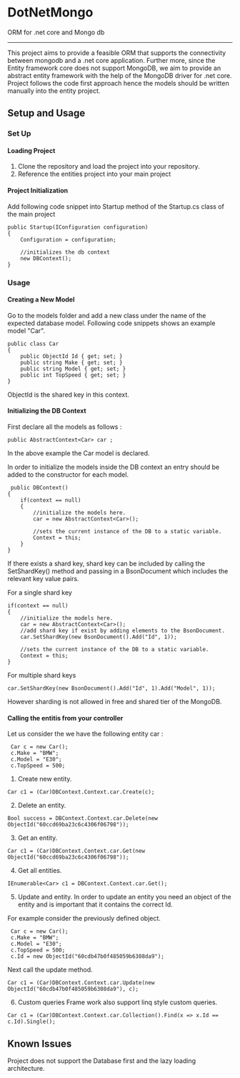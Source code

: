 # DotNetMongo
ORM for .net core and Mongo db

***
This project aims to provide a feasible ORM that supports the connectivity between mongodb and a .net core application. 
Further more, since the Entity framework core does not support MongoDB, we aim to provide an abstract entity framework with the help of the MongoDB driver for .net core.
Project follows the code first approach hence the models should be written manually into the entity project. 

## Setup and Usage 

### Set Up

#### Loading Project 
1. Clone the repository and load the project into your repository. 
2. Reference the entities project into your main project

#### Project Initialization
Add following code snippet into Startup method of the Startup.cs class of the main project

```
public Startup(IConfiguration configuration)
{
    Configuration = configuration;

    //initializes the db context
    new DBContext();
}
```

### Usage 

#### Creating a New Model
Go to the models folder and add a new class under the name of the expected database model. 
Following code snippets shows an example model "Car". 

```
public class Car
{
    public ObjectId Id { get; set; }
    public string Make { get; set; }
    public string Model { get; set; }
    public int TopSpeed { get; set; }
}
```

ObjectId is the shared key in this context. 

#### Initializing the DB Context 
First declare all the models as follows :

```
public AbstractContext<Car> car ;
```

In the above example the Car model is declared. 

In order to initialize the models inside the DB context an entry should be added to the constructor for each model. 

```
 public DBContext()
{
    if(context == null)
    {
        //initialize the models here.
        car = new AbstractContext<Car>();

        //sets the current instance of the DB to a static variable.
        Context = this;
    }
}
```

If there exists a shard key, shard key can be included by calling the SetShardKey() method and passing in a BsonDocument which includes the relevant key value pairs.

For a single shard key

```
if(context == null)
{
    //initialize the models here.
    car = new AbstractContext<Car>();
    //add shard key if exist by adding elements to the BsonDocument. 
    car.SetShardKey(new BsonDocument().Add("Id", 1));

    //sets the current instance of the DB to a static variable.
    Context = this;
}
```

For multiple shard keys

```
car.SetShardKey(new BsonDocument().Add("Id", 1).Add("Model", 1));
```
However sharding is not allowed in free and shared tier of the MongoDB.

#### Calling the entitis from your controller

Let us consider the we have the following entity car :

```
 Car c = new Car();
 c.Make = "BMW";
 c.Model = "E30";
 c.TopSpeed = 500;
```
1. Create new entity.

```
Car c1 = (Car)DBContext.Context.car.Create(c);
```
2. Delete an entity.

```
Bool success = DBContext.Context.car.Delete(new ObjectId("60ccd69ba23c6c4306f06798"));
```

3. Get an entity.

```
Car c1 = (Car)DBContext.Context.car.Get(new ObjectId("60ccd69ba23c6c4306f06798"));
```

4. Get all entities.

```
IEnumerable<Car> c1 = DBContext.Context.car.Get();
```

5. Update and entity.
In order to update an entity you need an object of the entity and is important that it contains the correct Id.

For example consider the previously defined object.

```
 Car c = new Car();
 c.Make = "BMW";
 c.Model = "E30";
 c.TopSpeed = 500;
 c.Id = new ObjectId("60cdb47b0f485059b6308da9");
```
Next call the update method.

```
Car c1 = (Car)DBContext.Context.car.Update(new ObjectId("60cdb47b0f485059b6308da9"), c);
```

6. Custom queries 
Frame work also support linq style custom queries. 

```
Car c1 = (Car)DBContext.Context.car.Collection().Find(x => x.Id == c.Id).Single();
```

## Known Issues 
Project does not support the Database first and the lazy loading architecture.